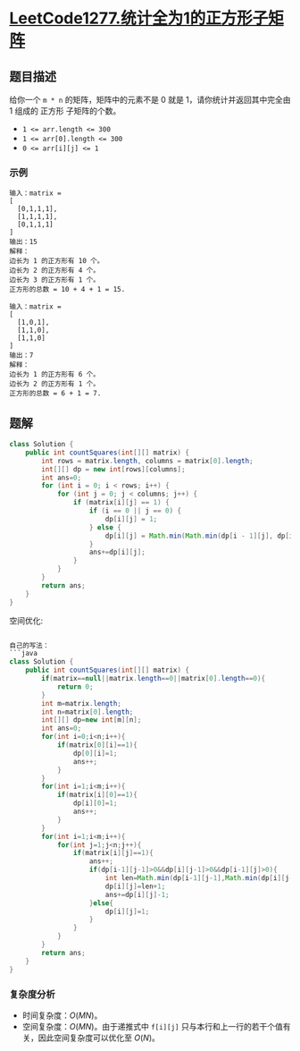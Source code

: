 # [LeetCode1277.统计全为1的正方形子矩阵](https://leetcode-cn.com/problems/count-square-submatrices-with-all-ones/)
## 题目描述
给你一个 `m * n` 的矩阵，矩阵中的元素不是 0 就是 1，请你统计并返回其中完全由 1 组成的 正方形 子矩阵的个数。

- `1 <= arr.length <= 300`
- `1 <= arr[0].length <= 300`
- `0 <= arr[i][j] <= 1`

### 示例
```
输入：matrix =
[
  [0,1,1,1],
  [1,1,1,1],
  [0,1,1,1]
]
输出：15
解释： 
边长为 1 的正方形有 10 个。
边长为 2 的正方形有 4 个。
边长为 3 的正方形有 1 个。
正方形的总数 = 10 + 4 + 1 = 15.
```
```
输入：matrix = 
[
  [1,0,1],
  [1,1,0],
  [1,1,0]
]
输出：7
解释：
边长为 1 的正方形有 6 个。 
边长为 2 的正方形有 1 个。
正方形的总数 = 6 + 1 = 7.
```
## 题解
```java
class Solution {
    public int countSquares(int[][] matrix) {
        int rows = matrix.length, columns = matrix[0].length;
        int[][] dp = new int[rows][columns];
        int ans=0;
        for (int i = 0; i < rows; i++) {
            for (int j = 0; j < columns; j++) {
                if (matrix[i][j] == 1) {
                    if (i == 0 || j == 0) {
                        dp[i][j] = 1;
                    } else {
                        dp[i][j] = Math.min(Math.min(dp[i - 1][j], dp[i][j - 1]), dp[i - 1][j - 1]) + 1;
                    }
                    ans+=dp[i][j];
                }
            }
        }
        return ans;
    }   
}
```
空间优化:
```java

自己的写法：
```java
class Solution {
    public int countSquares(int[][] matrix) {
        if(matrix==null||matrix.length==0||matrix[0].length==0){
            return 0;
        }
        int m=matrix.length;
        int n=matrix[0].length;
        int[][] dp=new int[m][n];
        int ans=0;
        for(int i=0;i<n;i++){
            if(matrix[0][i]==1){
                dp[0][i]=1;
                ans++;
            }
        }
        for(int i=1;i<m;i++){
            if(matrix[i][0]==1){
                dp[i][0]=1;
                ans++;
            }
        }
        for(int i=1;i<m;i++){
            for(int j=1;j<n;j++){
                if(matrix[i][j]==1){
                    ans++;
                    if(dp[i-1][j-1]>0&&dp[i][j-1]>0&&dp[i-1][j]>0){
                        int len=Math.min(dp[i-1][j-1],Math.min(dp[i][j-1],dp[i-1][j]));
                        dp[i][j]=len+1;
                        ans+=dp[i][j]-1;
                    }else{
                        dp[i][j]=1;
                    }
                }
            }
        }
        return ans;
    }
}
```
### 复杂度分析
- 时间复杂度：$O(MN)$。
- 空间复杂度：$O(MN)$。由于递推式中 `f[i][j]` 只与本行和上一行的若干个值有关，因此空间复杂度可以优化至 $O(N)$。
